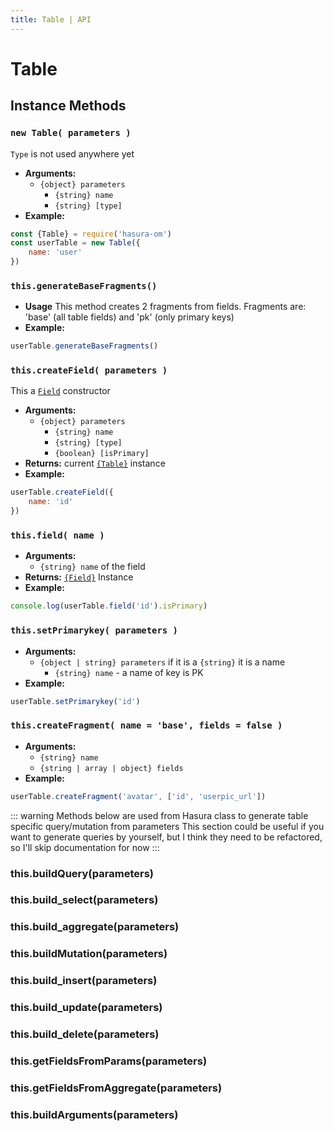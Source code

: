 ```yaml
---
title: Table | API
---
```


# Table

## Instance Methods

### `new Table( parameters )`
```Type``` is not used anywhere yet
- **Arguments:**
  - ```{object} parameters```
    - ```{string} name```
    - ```{string} [type]```
- **Example:**
```javascript
const {Table} = require('hasura-om')
const userTable = new Table({
    name: 'user'
})
```

### `this.generateBaseFragments()`
- **Usage**
    This method creates 2 fragments from fields. Fragments are: 'base' (all table fields) and 'pk' (only primary keys)
- **Example:**
```javascript
userTable.generateBaseFragments()
```

### `this.createField( parameters )`
This a [```Field```](field) constructor
- **Arguments:**
  - ```{object} parameters```
    - ```{string} name```
    - ```{string} [type]```
    - ```{boolean} [isPrimary]```
- **Returns:** current [```{Table}```](table) instance
- **Example:**
```javascript
userTable.createField({
    name: 'id'
})
```

### `this.field( name )`
- **Arguments:**
  - ```{string} name``` of the field
- **Returns:** [```{Field}```](field) Instance
- **Example:**
```javascript
console.log(userTable.field('id').isPrimary)
```

### `this.setPrimarykey( parameters )`
- **Arguments:**
  - ```{object | string} parameters``` if it is a ```{string}``` it is a name
    - ```{string} name``` - a name of key is PK
- **Example:**
```javascript
userTable.setPrimarykey('id')
```

### `this.createFragment( name = 'base', fields = false )`
- **Arguments:**
  - ```{string} name```
  - ```{string | array | object} fields```
- **Example:**
```javascript
userTable.createFragment('avatar', ['id', 'userpic_url'])
```


::: warning
Methods below are used from Hasura class to generate table specific query/mutation from parameters
This section could be useful if you want to generate queries by yourself, but I think they need to be refactored, so I'll skip documentation for now
:::

### this.buildQuery(parameters)
### this.build_select(parameters)
### this.build_aggregate(parameters)

### this.buildMutation(parameters)
### this.build_insert(parameters)
### this.build_update(parameters)
### this.build_delete(parameters)

### this.getFieldsFromParams(parameters)
### this.getFieldsFromAggregate(parameters)
### this.buildArguments(parameters)